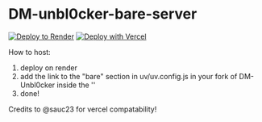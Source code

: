 # DM-unbl0cker-bare-server

[![Deploy to Render](https://render.com/images/deploy-to-render-button.svg)](https://dashboard.render.com/blueprint/new?repo=https%3A%2F%2Fgithub.com%2Fdragon731012%2Fdm-unbl0cker-bare-server)
[![Deploy with Vercel](https://binbashbanana.github.io/deploy-buttons/buttons/remade/vercel.svg)](https://vercel.com/new/clone?repositoryurl=https://github.com/dragon731012/DM-unbl0cker-bare-server)

How to host:

1. deploy on render
2. add the link to the "bare" section in uv/uv.config.js in your fork of DM-Unbl0cker inside the ''
3. done!

Credits to @sauc23 for vercel compatability!
